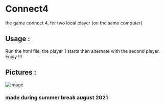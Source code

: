 # Connect4

the game connect 4, for two local player (on the same computer)

## Usage :

Run the html file, the player 1 starts then alternate with the second player.
Enjoy !!!

## Pictures :
![image](https://user-images.githubusercontent.com/63594070/129404823-da0c32b5-f2ee-4d69-bbf1-dc74e205bf94.png)

### made during summer break august 2021
